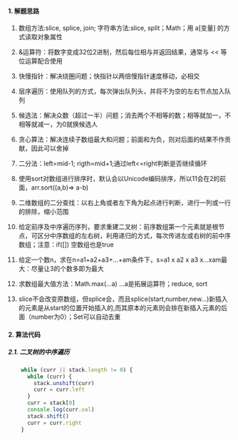 #### 1. 解题思路

1. 数组方法:slice, splice, join; 字符串方法:slice, split；Math；用 a[变量] 的方式读取对象属性
2. &运算符：将数字变成32位2进制，然后每位相与并返回结果，通常与 << 等位运算配合使用
3. 快慢指针：解决绕圈问题；快指针以两倍慢指针速度移动，必相交
4. 层序遍历：使用队列的方式，每次弹出队列头，并将不为空的左右节点加入队列
5. 候选法：解决众数（超过一半）问题；消去两个不相等的数；相等就加一，不相等就减一，为0就换候选人
6. 贪心算法：解决连续子数组最大和问题；前面和为负，则对后面的结果不作贡献，因此可以舍掉
7. 二分法：left=mid-1; rigth=mid+1;通过left<=right判断是否继续循环
8. 使用sort对数组进行排序时，默认会以Unicode编码排序，所以11会在2的前面，arr.sort((a,b)=> a-b)
9. 二维数组的二分查找：以右上角或者左下角为起点进行判断，进行一列或一行的排除，缩小范围
10. 给定前序及中序遍历序列，要求重建二叉树：前序数组第一个元素就是根节点，可区分中序数组的左右树，利用递归的方式，每次传进左或右树的前中序数组；注意：if([])  空数组也是true
11. 给定一个数n，求在n=a1+a2+a3+...+am条件下，s=a1 x a2 x a3 x...xam最大：尽量让3的个数多即为最大
12. 求数组最大值方法：Math.max(...a)  ...a是拓展运算符；reduce, sort

13. slice不会改变原数组，但splice会，而且splice(start,number,new...)新插入的元素是从start的位置开始插入的,而其原本的元素则会排在新插入元素的后面（number为0）；Set可以自动去重









#### 2. 算法代码

##### 2.1. 二叉树的中序遍历

```javascript
    while (curr || stack.length != 0) {
      while (curr) {
        stack.unshift(curr)
        curr = curr.left
      }
      curr = stack[0]
      console.log(curr.val)
      stack.shift()
      curr = curr.right
    }
```

